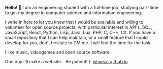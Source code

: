 **Hello! 👋** I am an engineering student with a full-time job, studying part-time to get my degree in computer science and information engineering.

I write in here to let you know that I would be available and willing to volunteer for open source projects, with particular interest in API's, SQL, JavaScript, React, Python, Lisp, Java, Lua, PHP, C, C++, C#.
If you have a small repository that I can help maintain, or a small feature that I could develop for you, don't hesitate to DM me. I will find the time for the task.

I like music, videogames and open source software.

One day I'll make a website... Be patient! (: [whoeza.github.io](https://whoeza.github.io)
